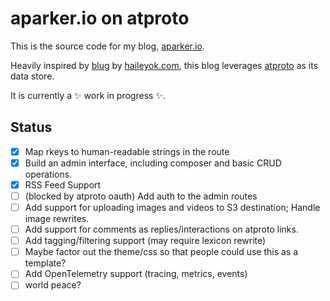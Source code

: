 # aparker.io on atproto

This is the source code for my blog, [aparker.io](https://aparker.io).

Heavily inspired by [blug](https://github.com/haileyok/blug) by [haileyok.com](https://bsky.app/profile/haileyok.com), this blog leverages [atproto](https://atproto.com/) as its data store.

It is currently a ✨ work in progress ✨.

## Status

- [X] Map rkeys to human-readable strings in the route
- [X] Build an admin interface, including composer and basic CRUD operations.
- [X] RSS Feed Support
- [ ] (blocked by atproto oauth) Add auth to the admin routes
- [ ] Add support for uploading images and videos to S3 destination; Handle image rewrites.
- [ ] Add support for comments as replies/interactions on atproto links.
- [ ] Add tagging/filtering support (may require lexicon rewrite)
- [ ] Maybe factor out the theme/css so that people could use this as a template?
- [ ] Add OpenTelemetry support (tracing, metrics, events)
- [ ] world peace?
